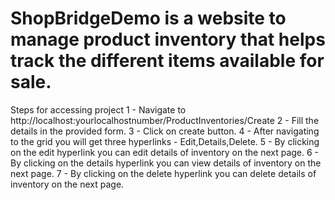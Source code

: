 # ShopBridgeDemo is a website to manage product inventory that helps track the different items available for sale.

Steps for accessing project
 1 - Navigate to http://localhost:yourlocalhostnumber/ProductInventories/Create
 2 - Fill the details in the provided form.
 3 - Click on create button.
 4 - After navigating to the grid you will get three hyperlinks - Edit,Details,Delete.
 5 - By clicking on the edit hyperlink you can edit details of inventory on the next page.
 6 - By clicking on the details hyperlink you can view details of inventory on the next page.
 7 - By clicking on the delete hyperlink you can delete details of inventory on the next page.
